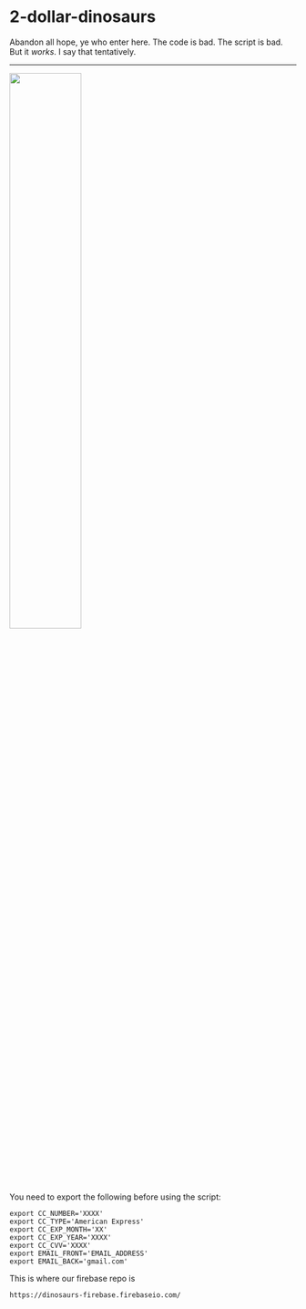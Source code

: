 # 2-dollar-dinosaurs

Abandon all hope, ye who enter here. The code is bad. The script is
bad. But it _works_. I say that tentatively.

---

<img src="https://raw.githubusercontent.com/hackedu/dinosaurs/master/restaurant_dinosaur.png" width="50%">

You need to export the following before using the script:

```
export CC_NUMBER='XXXX'
export CC_TYPE='American Express'
export CC_EXP_MONTH='XX'
export CC_EXP_YEAR='XXXX'
export CC_CVV='XXXX'
export EMAIL_FRONT='EMAIL_ADDRESS'
export EMAIL_BACK='gmail.com'
```

This is where our firebase repo is

`https://dinosaurs-firebase.firebaseio.com/`
